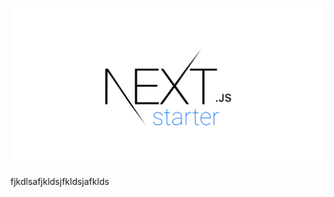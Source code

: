 <p align="center">
    <a href="https://next-starter.bradgarropy.vercel.app">
        <img alt="⏭ next.js starter" src="./public/github.png" width="512">
    </a>
</p>

fjkdlsafjkldsjfkldsjafklds
